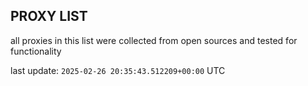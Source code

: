 ## PROXY LIST

all proxies in this list were collected from open sources and tested for functionality

last update: `2025-02-26 20:35:43.512209+00:00` UTC